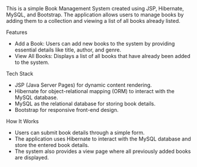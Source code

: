 This is a simple Book Management System created using JSP, Hibernate, MySQL, and Bootstrap. The application allows users to manage books by adding them to a collection and viewing a list of all books already listed.

Features
- Add a Book: Users can add new books to the system by providing essential details like title, author, and genre.
- View All Books: Displays a list of all books that have already been added to the system.
  
Tech Stack
- JSP (Java Server Pages) for dynamic content rendering.
- Hibernate for object-relational mapping (ORM) to interact with the MySQL database.
- MySQL as the relational database for storing book details.
- Bootstrap for responsive front-end design.
  
How It Works
- Users can submit book details through a simple form.
- The application uses Hibernate to interact with the MySQL database and store the entered book details.
- The system also provides a view page where all previously added books are displayed.
